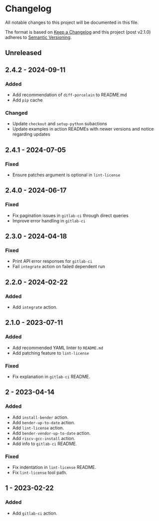 # Changelog
All notable changes to this project will be documented in this file.

The format is based on [Keep a Changelog](http://keepachangelog.com/en/1.0.0/)
and this project (post v2.1.0) adheres to [Semantic Versioning](http://semver.org/spec/v2.0.0.html).

## Unreleased

## 2.4.2 - 2024-09-11
### Added
- Add recommendation of `diff-porcelain` to README.md
- Add `pip` cache

### Changed
- Update `checkout` and `setup-python` subactions
- Update examples in action READMEs with newer versions and notice regarding updates

## 2.4.1 - 2024-07-05
### Fixed
- Ensure patches argument is optional in `lint-license`

## 2.4.0 - 2024-06-17
### Fixed
- Fix pagination issues in `gitlab-ci` through direct queries
- Improve error handling in `gitlab-ci`

## 2.3.0 - 2024-04-18
### Fixed
- Print API error responses for `gitlab-ci`
- Fail `integrate` action on failed dependent run

## 2.2.0 - 2024-02-22
### Added
- Add `integrate` action.

## 2.1.0 - 2023-07-11
### Added
- Add recommended YAML linter to `README.md`
- Add patching feature to `lint-license`

### Fixed
- Fix explanation in `gitlab-ci` README.

## 2 - 2023-04-14
### Added
- Add `install-bender` action.
- Add `bender-up-to-date` action.
- Add `lint-license` action.
- Add `bender-vendor-up-to-date` action.
- Add `riscv-gcc-install` action.
- Add info to `gitlab-ci` README.

### Fixed
- Fix indentation in `lint-license` README.
- Fix `lint-license` tool path.

## 1 - 2023-02-22
### Added
- Add `gitlab-ci` action.

